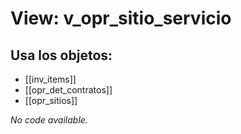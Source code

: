 # View: v_opr_sitio_servicio

## Usa los objetos:
- [[inv_items]]
- [[opr_det_contratos]]
- [[opr_sitios]]

*No code available.*
